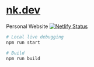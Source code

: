# [nk.dev](https://nk.dev)
Personal Website
[![Netlify Status](https://api.netlify.com/api/v1/badges/76fd7e13-5ae5-464b-973f-61c83b7883e4/deploy-status)](https://app.netlify.com/sites/enkaijiblog/deploys)

```sh
# Local live debugging
npm run start

# Build
npm run build
```

